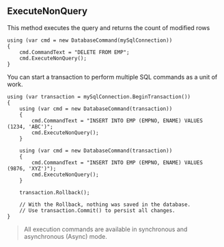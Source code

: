 ## ExecuteNonQuery

This method executes the query and returns the count of modified rows

```CSharp
using (var cmd = new DatabaseCommand(mySqlConnection))
{
    cmd.CommandText = "DELETE FROM EMP";
    cmd.ExecuteNonQuery();
}
```

You can start a transaction to perform multiple SQL commands as a unit of work.

```CSharp
using (var transaction = mySqlConnection.BeginTransaction())
{
    using (var cmd = new DatabaseCommand(transaction))
    {
        cmd.CommandText = "INSERT INTO EMP (EMPNO, ENAME) VALUES (1234, 'ABC')";
        cmd.ExecuteNonQuery();
    }

    using (var cmd = new DatabaseCommand(transaction))
    {
        cmd.CommandText = "INSERT INTO EMP (EMPNO, ENAME) VALUES (9876, 'XYZ')");
        cmd.ExecuteNonQuery();
    }

    transaction.Rollback();

    // With the Rollback, nothing was saved in the database.
    // Use transaction.Commit() to persist all changes.
}
```
> All execution commands are available in synchronous and asynchronous (Async) mode.